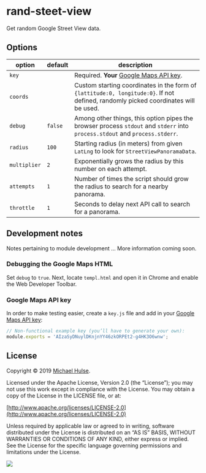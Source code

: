# rand-steet-view

Get random Google Street View data.

## Options

option | default | description
--- | --- | ---
`key` | | Required. **Your** [Google Maps API key](https://developers.google.com/maps/documentation/javascript/get-api-key).
`coords` | | Custom starting coordinates in the form of `{lattitude:0, longitude:0}`. If not defined, randomly picked coordinates will be used.
`debug` | `false` | Among other things, this option pipes the browser process `stdout` and `stderr` into `process.stdout` and `process.stderr`.
`radius` | `100` | Starting radius (in meters) from given `LatLng` to look for `StreetViewPanoramaData`.
`multiplier` | `2` | Exponentially grows the radius by this number on each attempt.
`attempts` | `1` | Number of times the script should grow the radius to search for a nearby panorama.
`throttle` | `1` | Seconds to delay next API call to search for a panorama.

## Development notes

Notes pertaining to module development … More information coming soon.

### Debugging the Google Maps HTML

Set `debug` to `true`. Next, locate `templ.html` and open it in Chrome and enable the Web Developer Toolbar.

### Google Maps API key

In order to make testing easier, create a `key.js` file and add in your [Google Maps API key](https://developers.google.com/maps/documentation/javascript/get-api-key):

```js
// Non-functional example key (you’ll have to generate your own):
module.exports = 'AIzaSyDNuylDKnjnYY46zkORPEt2-g4HK3O6wnw';
```

## License

Copyright © 2019 [Michael Hulse](http://mky.io).

Licensed under the Apache License, Version 2.0 (the “License”); you may not use this work except in compliance with the License. You may obtain a copy of the License in the LICENSE file, or at:

[http://www.apache.org/licenses/LICENSE-2.0](http://www.apache.org/licenses/LICENSE-2.0)

Unless required by applicable law or agreed to in writing, software distributed under the License is distributed on an “AS IS” BASIS, WITHOUT WARRANTIES OR CONDITIONS OF ANY KIND, either express or implied. See the License for the specific language governing permissions and limitations under the License.

<img src="https://github.global.ssl.fastly.net/images/icons/emoji/octocat.png">
